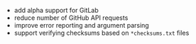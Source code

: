  * add alpha support for GitLab
 * reduce number of GitHub API requests
 * improve error reporting and argument parsing
 * support verifying checksums based on `*checksums.txt` files
